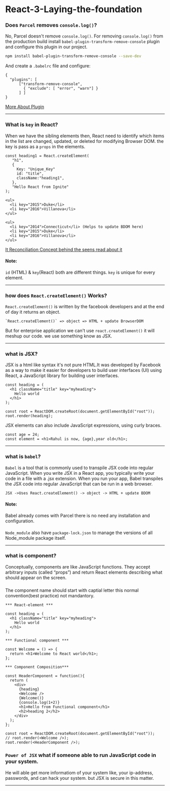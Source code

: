 # React-3-Laying-the-foundation

### Does `Parcel` removes `console.log()`? 
No, Parcel doesn't remove `console.log()`. For removing `console.log()` from the production build install `babel-plugin-transform-remove-console` plugin 
and configure this plugin in our project.

```bash
npm install babel-plugin-transform-remove-console --save-dev
```

And create a `.babelrc` file and configure:
```
{
  "plugins": [ 
      ["transform-remove-console", 
        { "exclude": [ "error", "warn"] }
      ] ]
}
```

[More About Plugin](https://www.npmjs.com/package/babel-plugin-transform-remove-console)
***
### What is `key` in React? 
When we have the sibling elements then, React need to identify which items in the list are changed, updated, or deleted for modifying Browser DOM.
the key is pass as a `props` in the elements.

```
const heading1 = React.createElement(
   "h1",
   {
     Key: "Unique_Key"
     id: "title",
     className:"heading1",
   },
   "Hello React from Ignite"
);

<ul>
  <li key="2015">Duke</li>
  <li key="2016">Villanova</li>
</ul>

<ul>
  <li key="2014">Connecticut</li> (Helps to update BDOM here)
  <li key="2015">Duke</li>
  <li key="2016">Villanova</li>
</ul>
```
[It Reconciliation Concept behind the seens read about it](https://reactjs.org/docs/reconciliation.html)

#### Note: 
`id` (HTML) & `key`(React) both are different things. `key` is unique for every element.

***
### how does `React.createElement()` Works?
`React.createElement()` is written by the facebook developers and at the end of day it returns an object.

```
`React.createElement()` => object => HTML + update BrowserDOM 
```
But for enterprise application we can't use `react.createElement()` it will meshup our code. we use something know as JSX.

***
### what is JSX?
JSX is a html like syntax it's not pure HTML.It was
developed by Facebook as a way to make it easier for developers to build
user interfaces (UI) using React, a JavaScript library for building user
interfaces.

```
const heading = (
  <h1 className="title" key="myheading">
    Hello world
  </h1>
);

const root = ReactDOM.createRoot(document.getElementById("root"));
root.render(heading);
```

JSX elements can also include JavaScript expressions, using curly braces.
```
const age = 24;
const element = <h1>Rahul is now, {age},year old</h1>;

```
***
### what is  `babel`?
`Babel` is a tool that is commonly used to transpile JSX code into regular
JavaScript. When you write JSX in a React app, you typically write your
code in a file with a .jsx extension. When you run your app, Babel transpiles
the JSX code into regular JavaScript that can be run in a web browser.

```
JSX ->Uses React.createElement() -> object -> HTML + update BDOM
```

#### Note: 
Babel already comes with Parcel there is no need any installation and configuration.
#### 
`Node_module` also have `package-lock.json` to manage the versions of all Node_module package itself.

***
### what is component?
Conceptually, components are like JavaScript functions. They accept arbitrary inputs (called “props”) and return React elements describing what should appear on the screen.

#####
The component name should start with captial letter this normal convention(best practice) not mandantory.

```
*** React-element ***

const heading = (
  <h1 className="title" key="myheading">
    Hello world
  </h1>
);

*** Functional component ***

const Welcome = () => {
  return <h1>Welcome to React world</h1>;
};

*** Component Composition***

const HeaderComponent = function(){
  return (
    <div>
      {heading}                            
      <Welcome />  
      {Welcome()}
      {console.log(1+2)}
      <h1>Hello from Functional component</h1>
      <h2>heading 2</h2>
    </div>
  );
};

const root = ReactDOM.createRoot(document.getElementById("root"));
// root.render(<Welcome />);
root.render(<HeaderComponent />);
```

### `Power of JSX` what if someone able to run JavaScript code in your system.
He will able get more informatiom of your system like, your ip-address, passwords,
and can hack your system. but JSX is secure in this matter.

***
